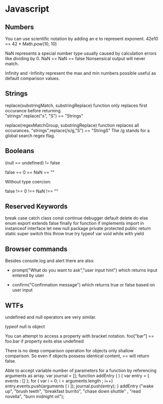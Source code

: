 # Javascript 

## Numbers

You can use scientific notation by adding an e to represent exponent. 
		42e10 == 42 * Math.pow(10, 10)

NaN represents a special number type usually caused by calculation errors like dividing by 0. 
		NaN == NaN == false
Nonsensical output will never match.

Infinity and -Infinity represent the max and min numbers possible useful as default comparison values. 


## Strings

replace(substringMatch, substringReplace) function only replaces first occurance before returning.  
		"strings".replace("s", "S") == "Strings"

replace(regexMatchGroup, substringReplace) function replaces all occurances. 
		"strings".replace(/s/g,"S") == "StringS"
The /g stands for a global search regex flag. 

## Booleans

(null == undefined) != false

false == 0 == NaN == "" 

Without type coercion: 

false !== 0 !== NaN !== ""

## Reserved Keywords

break case catch class const continue debugger
default delete do else enum export extends false
finally for function if implements import in
instanceof interface let new null package private
protected public return static super switch this
throw true try typeof var void while with yield

## Browser commands

Besides console.log and alert there are also:

- prompt("What do you want to ask","user input hint") which returns input entered by user

- confirm("Confirmation message") which returns true or false based on user input 

## WTFs

undefined and null operators are very similar. 

typeof null is object 

You can attempt to access a property with bracket notation. 
		foo["bar"] == foo.bar if property exits else undefined

There is no deep comparison operation for objects only shallow comparison.
So even if objects possess identical content, == will return false. 

Able to accept variable number of parameters for a function by referencing arguments as array.
		var journal = [];
		function addEntry ( ) {
			var entry = { events : [] };
			for ( var i = 0; i < arguments.length ; i++)
				entry.events.push(arguments [ i ]);
			journal.push(entry);
		}
		addEntry ("wake up", "brush teeth", "breakfast burrito", "chase down shuttle" , "read novella", "burn midnight oil");
